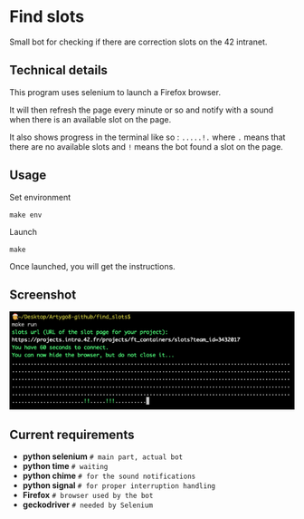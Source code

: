 # Find slots

Small bot for checking if there are correction slots on the 42 intranet.

## Technical details

This program uses selenium to launch a Firefox browser.

It will then refresh the page every minute or so and notify with a sound when there is an available slot on the page.

It also shows progress in the terminal like so : `.....!.` where `.` means that there are no available slots and `!` means the bot found a slot on the page.

## Usage

  Set environment

  ```
  make env
  ```

  Launch

  ```
  make
  ```

  Once launched, you will get the instructions.

## Screenshot

![screenshot](screenshot-42slot-finder.png)

## Current requirements

 - **python selenium**      `# main part, actual bot`
 - **python time**          `# waiting`
 - **python chime**         `# for the sound notifications`
 - **python signal**        `# for proper interruption handling`
 - **Firefox**              `# browser used by the bot`
 - **geckodriver**          `# needed by Selenium`
